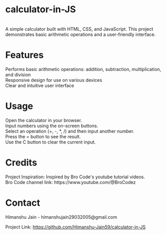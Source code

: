 # calculator-in-JS
<br>
A simple calculator built with HTML, CSS, and JavaScript. This project demonstrates basic arithmetic operations and a user-friendly interface.
<br>
<h1>Features</h1>
Performs basic arithmetic operations: addition, subtraction, multiplication, and division
<br>
Responsive design for use on various devices
<br>
Clear and intuitive user interface

<h1>Usage</h1>
Open the calculator in your browser.
<br>
Input numbers using the on-screen buttons.
<br>
Select an operation (+, -, *, /) and then input another number.
<br>
Press the = button to see the result.
<br>
Use the C button to clear the current input.
<br>
<h1>Credits</h1>
Project Inspiration: Inspired by Bro Code's youtube tutorial videos.
<br>
Bro Code channel link: https://www.youtube.com/@BroCodez

<h1>Contact</h1>
Himanshu Jain - himanshujain29032005@gmail.com

Project Link: https://github.com/Himanshu-Jain59/calculator-in-JS
